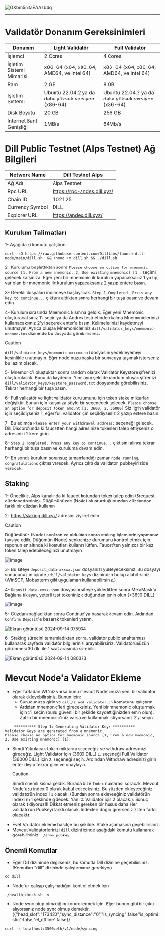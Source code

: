 
![GXbm5mtaEAAzb4q](https://github.com/user-attachments/assets/d5b850d4-866b-4904-9857-93b584dd1dac)

------

# Validatör Donanım Gereksinimleri
| Donanım | Light Validatör | Full Validatör |
| ------------- | ---------------- | ---------------- |
İşlemci | 2 Cores | 4 Cores
İşletim Sistemi Mimarisi | x86-64 (x64, x86_64, AMD64, ve Intel 64) | x86-64 (x64, x86_64, AMD64, ve Intel 64)
Ram | 2 GB | 8 GB
İşletim Sistemi | Ubuntu 22.04.2 ya da daha yüksek versiyon (x86-64) | Ubuntu 22.04.2 ya da daha yüksek versiyon (x86-64)
Disk Boyutu | 20 GB | 256 GB
İnternet Bant Genişliği | 1MB/s | 64Mb/s

# Dill Public Testnet (Alps Testnet) Ağ Bilgileri
| Network Name     | Dill Testnet Alps |
| ------------- | ---------------- |
Ağ Adı | Alps Testnet
Rpc URL | https://rpc-andes.dill.xyz/
Chain ID | 102125
Currency Symbol | DILL
Explorer URL | https://andes.dill.xyz/


## Kurulum Talimatları

1- Aşağıda ki komutu çalıştırın.
```ABNF
curl -sO https://raw.githubusercontent.com/DillLabs/launch-dill-node/main/dill.sh  && chmod +x dill.sh && ./dill.sh
```
2- Kurulumu başlattıktan sonra ```Please choose an option for mnemonic source [1, From a new mnemonic, 2, Use existing mnemonic] [1]:``` seçimi gelecek karşınıza. Eğer yeni bir mnemonic ilr kurulum yapacaksanız  1 yazıp, var olan bir mnemonic ile kurulum yapacaksanız 2 yazıp entere basın. 

3- Gerekli dosyaları indirmeye başlayacak. ```Step 1 Completed. Press any key to continue...``` çıktsını aldıktan sonra herhangi bir tuşa basın ve devam edin.

4- Kurulum sırasında Mnemonic kısmına geldik. Eğer yeni Mnemonic oluşturacaksınız 1'i seçin ya da Andres testnetinden kalma Mnemoniclerinizi kullanacaksınız 2'yi seçerek enter'a basın. Kelimelerinizi kaydetmeyi unutmayın. Ayrıca oluşan Mnemonicleriniz ```dill/validator_keys/mnemonic-xxxxxx.txt``` dizininde bu dosyada görebilirsiniz.

> [!CAUTION]
> ```dill/validator_keys/mnemonic-xxxxxx.txt```dosyasını yedekleyemeyi kesinlikle unutmayın. Eğer node'nuzu başka bir sunucuya taşımak isterseniz bu lazım olacak.

5- Mnemonic'i oluştuktan sonra random olarak Validatör Keystore şifrenizi oluşturulacak. Bunu da kaydedin. Yine aynı şekilde random oluşan şifrenizi ```dill/validator_keys/keystore_password.txt``` dosyasında görebilirsiniz. Tekrar herhangi bir tuşa basın.

6- Full validatör ve light validatör kurulumunu için token stake miktarları değişiktir. Bunun için karşınıza şöyle bir seçenecek gelecek, ```Please choose an option for deposit token amount [1, 3600, 2, 36000]``` Siz ligth validatör için seçildiyseniz 1, eğer full validatör için seçildiyseniz 2 yazıp entere basın.

7- Bu adımda ```Please enter your withdrawal address:``` seçeneği gelecek. Dill Discord'unda ki faucetten hangi adresinize tokenleri talep ettiyseniz o adresinizi 2 kere girin.

8- ```Step 2 Completed. Press any key to continue...``` çıktısını alınca tekrar herhangi bir tuşa basın ve kuruluma devam edin.

9- En sonda kurulum sorunsuz tamamlandığı zaman ```node running, congratulations``` çıktısı verecek. Ayrıca çıktı da validator_pubkeyinizide verecek.


## Staking

1- Öncelikle, Alps kanalında ki faucet botundan token talep edin ($request cüzdanadresiniz). Düğümünüzde (Node) oluşturduğunuzdan cüzdandan farklı bir cüzdan kullanın.

2- https://staking.dill.xyz/ adresini ziyaret edin.

> [!CAUTION]
> Düğümünüz (Node) senkronize olduktan sonra staking işlemlerini yapmanız tavsiye edilir. Düğümün (Node) senkronize durumunu kontrol etmek için reponun en altında ki komutları kullanın lütfen.
> Faucet'ten yalnızca bir kez token talep edebileceğinizi unutmayın!

![image](https://github.com/user-attachments/assets/3c24ea5d-c728-4ee7-87f3-b2a42abd5dd5)

3- Bu siteye ```deposit_data-xxxxx.json``` dosyanızı yükleyeceksiniz. Bu dosyayı sunucunuzun içinde ```/dill/validator_keys``` dizininden bulup alabilirsiniz.(WinSCP, Mobaxterm gibi uygulamarı kullanabilirsiniz.)

4- ```Deposit_data-xxxx.json``` dosyasını siteye yükledikten sonra MetaMask'a Bağlana tıklayın, yeterli test tokeniniz olduğundan emin olun (>3600 DILL)

 ![image](https://github.com/user-attachments/assets/f8238c5a-b216-476c-a5a3-18fc919211b6)

5- Cüzdanı bağladıktan sonra Continue'ya basarak devam edin. Ardından ```Confirm Deposit```'e basarak tokenleri yatırın.

![Ekran görüntüsü 2024-09-14 075934](https://github.com/user-attachments/assets/8f9bcb6a-ddfd-41cf-b202-fc99e5bba489)

6- Staking sürecini tamamladıktan sonra, validator public anahtarınızı kullanarak sayfada validatör bilgilerinizi arayabilirsiniz. Validatörünüzün görünmesi 30 dk. ile 1 saat arasında sürebilir.

![Ekran görüntüsü 2024-09-14 080323](https://github.com/user-attachments/assets/1539f0ca-324c-4188-97ea-a279b50d28ab)


# Mevcut Node'a Validator Ekleme

- Eğer fazladan WL'niz varsa bunu mevcut Node'unuza yeni bir validator olarak ekleyebilirsiniz. Bunun için:
  - Sunucunuza girin ve ```dill/2_add_validator.sh``` komutunu çalıştırın.
  - Ardıdan mnemonic'leri gireceksiniz. Yeni bir mnemonic oluşturmak için ```1```'i seçin (bunu güvenli bir şekilde kaydettiğinizden emin olun).
Zaten bir mnemonic'iniz varsa ve kullanmak istiyorsanız ```2```'yi seçin.
```ABNF
    ********** Step 1: Generating Validator Keys **********
Validator Keys are generated from a mnemonic
Please choose an option for mnemonic source [1, From a new mnemonic, 2, Use existing mnemonic] [1]:
```
 - Şimdi Yatırılacak token miktarını seçeceğiz ve withdraw adresimizi gireceğiz. Light Validator için (3600 DILL) ```1```. seçeneği Full Validator (36000 DILL) için ```2```. seçeneği seçin. Ardından Withdraw adresinizi girin enter deyip tekrar girin ve onaylayın.
   > [!CAUTION]
   > Şimdi önemli kısma geldik. Burada bize ```Index``` numarası soracak. Mevcut Node'uzu index:0 olarak kabul edeceksiniz. Bu yüzden ekleyeceğiniz validatorün index'i ```1``` olacak. (Bundan sonra ekleyeeğiniz validatörün indexi n+1 şeklinde gidecek. Yani 3. Validator için 2 olacak.).
   > Sonuç olarak ```1``` diyoruz!!!
   > Dikkat etmeniz gereken bir husus daha Her validatorun PubKeyi farklı olacak. Indexleri doğru girerseniz zaten farklı olacaktır. 
 - Evet Validator ekleme basitçe bu şekilde. Stake aşamasına geçebilirsiniz.
 - Mevcut Validatorlerinizi ```dill``` dizini içinde aşağıdaki komutu kullanarak görebilirsiniz:
   ```./show_pubkey```

## Önemli Komutlar

- Eğer Dill dizininde değilseniz, bu komutla Dill dizinine geçebilirsiniz. (Komutları "dill" dizininde çalıştırmanız gerekiyor)
```ABNF
cd dill 
```

- Node'un çalışıp çalışmadığını kontrol etmek için
```Processing
./health_check.sh -v
```

- Node sync olup olmadığını kontrol etmek için. Eğer bunun gibi bir çıktı alıyorsanız node sync olmuş demektir. ({"head_slot":"173420","sync_distance":"0","is_syncing":false,"is_optimistic":false,"el_offline":false}}
```ABNF
curl -s localhost:3500/eth/v1/node/syncing
```
